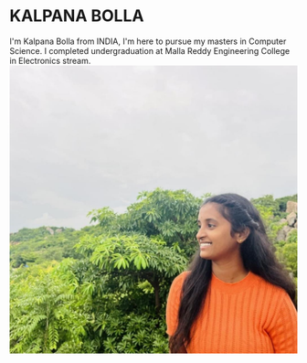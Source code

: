 # KALPANA BOLLA
I'm Kalpana Bolla from INDIA, I'm here to pursue my masters in Computer Science. I completed  undergraduation at Malla Reddy Engineering College in Electronics stream.
![My Photo](pic.jpeg)

